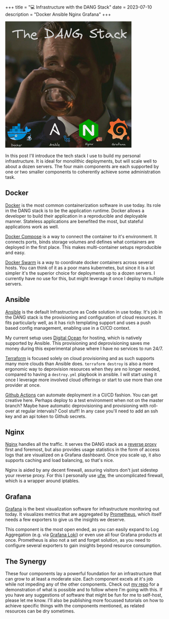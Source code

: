 +++
title = "💻 Infrastructure with the DANG Stack"
date = 2023-07-10
description = "Docker Ansible Nginx Grafana"
+++

<img src="./DangStack.png" height="400vw">

In this post I'll introduce the tech stack I use to build my personal infrastructure.
It is ideal for monolithic deployments, but will scale well to about a dozen servers.
The four main components are each supported by one or two smaller components to coherently achieve some administration task.

## Docker

[Docker](https://www.docker.com/why-docker/) is the most common containerization software in use today.
Its role in the DANG stack is to be the application runtime.
Docker allows a developer to build their application in a reproducible and deployable manner.
Stateless applications are benefited the most, but stateful applications work as well.

[Docker Compose](https://github.com/docker/compose#quick-start) is a way to connect the container to it's environment.
It connects ports, binds storage volumes and defines what containers are deployed in the first place.
This makes multi-container setups reproducible and easy.

[Docker Swarm](https://docs.docker.com/engine/swarm/) is a way to coordinate docker containers across several hosts.
You can think of it as a poor mans kubernetes, but since it is a lot simpler it's the superior choice for deployments up to a dozen servers.
I currently have no use for this, but might leverage it once I deploy to multiple servers.

## Ansible

[Ansible](https://docs.ansible.com/ansible/latest/getting_started/index.html) is the default Infrastructure as Code solution in use today.
It's job in the DANG stack is the provisioning and configuration of cloud resources.
It fits particularly well, as it has rich templating support and uses a push based config management, enabling use in a CI/CD context.

My current setup uses [Digital Ocean](https://m.do.co/c/e3fad703cc9b) for hosting, which is natively supported by Ansible.
This provisioning and deprovisioning saves me money during this experimental phase where I have no services to run 24/7.

[Terraform](https://www.terraform.io/use-cases/multi-cloud-deployment) is focused solely on cloud provisioning and as such supports many more clouds than Ansible does.
`terraform destroy` is also a more ergonomic way to deprovision resources when they are no longer needed, compared to having a `destroy.yml` playbook in ansible.
I will start using it once I leverage more involved cloud offerings or start to use more than one provider at once.

[Github Actions](https://docs.github.com/en/actions) can automate deployment in a CI/CD fashion. You can get creative here.
Perhaps deploy to a test environment when not on the master branch?
Maybe have automatic deprovisioning and provisioning with roll-over at regular intervals?
Cool stuff!
In any case you'll need to add an ssh key and an api token to Github secrets.

## Nginx

[Nginx](https://nginx.org/en/docs/) handles all the traffic.
It serves the DANG stack as a [reverse proxy](https://youtu.be/lZVAI3PqgHc) first and foremost, but also provides usage statistics in the form of access logs that are visualized on a Grafana dashboard.
Once you scale up, it also supports caching and load balancing, so that's nice.

Nginx is aided by any decent firewall, assuring visitors don't just sidestep your reverse proxy.
For this I personally use [ufw](https://en.wikipedia.org/wiki/Uncomplicated_Firewall), the uncomplicated firewall, which is a wrapper around iptables.

## Grafana

[Grafana](https://grafana.com/grafana) is the best visualization software for infrastructure monitoring out today.
It visualizes metrics that are aggregated by [Prometheus](https://prometheus.io/docs/instrumenting/exporters/), which itself needs a few exporters to give us the insights we deserve.

This component is the most open ended, as you can easily expand to Log Aggregation (e.g. via [Grafana Loki](https://grafana.com/products/cloud/logs/?plcmt=footer)) or even use all four Grafana products at once.
Prometheus is also not a set and forget solution, as you need to configure several exporters to gain insights beyond resource consumption.

## The Synergy

These four components lay a powerful foundation for an infrastructure that can grow to at least a moderate size.
Each component excels at it's job while not impeding any of the other components.
Check out [my repo](https://github.com/port19x/rapture) for a demonstration of what is possible and to follow where I'm going with this.
If you have any suggestions of software that might be fun for me to self-host, please let me know.
I'll also be publishing more focussed tutorials on how to achieve specific things with the components mentioned, as related resources can be dry sometimes.
